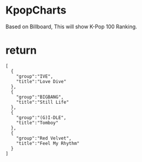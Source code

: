 # KpopCharts
Based on Billboard, This will show K-Pop 100 Ranking.

# return
~~~
[
  {
    "group":"IVE",
    "title":"Love Dive"
  },
  {
    "group":"BIGBANG",
    "title":"Still Life"
  },
  {
    "group":"(G)I-DLE",
    "title":"Tomboy"
  },
  {
    "group":"Red Velvet",
    "title":"Feel My Rhythm"
  }
]
~~~
